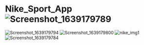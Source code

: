 # Nike_Sport_App![Screenshot_1639179789](https://user-images.githubusercontent.com/54988806/145671654-ef45da57-a2cd-4493-b35e-a3c01c5f8427.png)
![Screenshot_1639179794](https://user-images.githubusercontent.com/54988806/145671659-95d8bf96-e305-4abc-beed-8aa476edc14f.png)
![Screenshot_1639179800](https://user-images.githubusercontent.com/54988806/145671662-2ee2e34f-bc06-4bda-99ef-7b242aef1d62.png)
![nike_img1](https://user-images.githubusercontent.com/54988806/145671666-bdde707d-9da1-4787-a4f9-f574e635703b.JPG)
![Screenshot_1639179784](https://user-images.githubusercontent.com/54988806/145671667-bfbaea75-c6ae-4e97-a3ca-b28814511971.png)
